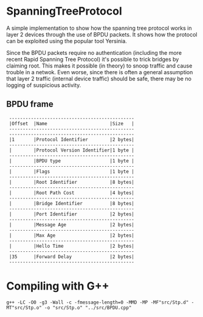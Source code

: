 # SpanningTreeProtocol

A simple implementation to show how the spanning tree protocol works in layer 2 devices through the use of BPDU packets. It shows how the protocol can be exploited using the popular tool Yersinia.

Since the BPDU packets require no authentication (including the more recent Rapid Spanning Tree Protocol) it's possible to trick bridges by claiming root. This makes it possible (in theory) to snoop traffic and cause trouble in a netwok. Even worse, since there is often a general assumption that layer 2 traffic (internal device traffic) should be safe, there may be no logging of suspicious activity. 

## BPDU frame

```
 ----------------------------------------------
 |Offset  |Name                       |Size   |
 ----------------------------------------------
 ----------------------------------------------
 |1       |Protocol Identifier        |2 bytes|
 ----------------------------------------------
 |        |Protocol Version Identifier|1 byte |
 ----------------------------------------------
 |        |BPDU type                  |1 byte |
 ----------------------------------------------
 |        |Flags                      |1 byte |
 ----------------------------------------------
 |        |Root Identifier            |8 bytes|
 ----------------------------------------------
 |        |Root Path Cost             |4 bytes|
 ----------------------------------------------
 |        |Bridge Identifier          |8 bytes|
 ----------------------------------------------
 |        |Port Identifier            |2 bytes|
 ----------------------------------------------
 |        |Message Age                |2 bytes|
 ----------------------------------------------
 |        |Max Age                    |2 bytes|
 ----------------------------------------------
 |        |Hello Time                 |2 bytes|
 ----------------------------------------------
 |35      |Forward Delay              |2 bytes|
 ----------------------------------------------
 ```

# Compiling with G++

```
g++ -LC -O0 -g3 -Wall -c -fmessage-length=0 -MMD -MP -MF"src/Stp.d" -MT"src/Stp.o" -o "src/Stp.o" "../src/BPDU.cpp"
```
